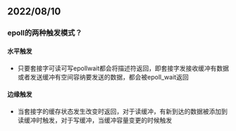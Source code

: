 ## 2022/08/10

### epoll的两种触发模式？

#### 水平触发

- 只要套接字可读可写epollwait都会将描述符返回，即套接字发接收缓冲有数据或者发送缓冲有空间容纳要发送的数据，都会被epoll_wait返回

#### 边缘触发

- 当套接字的缓存状态发生改变时返回，对于读缓冲，有新到达的数据被添加到读缓冲时触发，对于写缓冲，当缓冲容量变更的时候触发